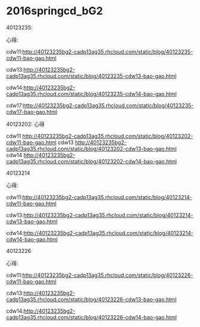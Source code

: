 # 2016springcd_bG2

40123235:

心得:

cdw11:http://40123235bg2-cadp13ag35.rhcloud.com/static/blog/40123235-cdw11-bao-gao.html

cdw13:http://40123235bg2-cadp13ag35.rhcloud.com/static/blog/40123235-cdw13-bao-gao.html

cdw14:http://40123235bg2-cadp13ag35.rhcloud.com/static/blog/40123235-cdw14-bao-gao.html

cdw17:http://40123235bg2-cadp13ag35.rhcloud.com/static/blog/40123235-cdw17-bao-gao.html

40123202:
心得

cdw11 http://40123235bg2-cadp13ag35.rhcloud.com/static/blog/40123202-cdw11-bao-gao.html
cdw13 http://40123235bg2-cadp13ag35.rhcloud.com/static/blog/40123202-cdw13-bao-gao.html
cdw14 http://40123235bg2-cadp13ag35.rhcloud.com/static/blog/40123202-cdw14-bao-gao.html

40123214

心得:

cdw11:http://40123235bg2-cadp13ag35.rhcloud.com/static/blog/40123214-cdw11-bao-gao.html

cdw13:http://40123235bg2-cadp13ag35.rhcloud.com/static/blog/40123214-cdw13-bao-gao.html

cdw14:http://40123235bg2-cadp13ag35.rhcloud.com/static/blog/40123214-cdw14-bao-gao.html

40123226

心得:

cdw11:http://40123235bg2-cadp13ag35.rhcloud.com/static/blog/40123226-cdw11-bao-gao.html

cdw13:http://40123235bg2-cadp13ag35.rhcloud.com/static/blog/40123226-cdw13-bao-gao.html

cdw14:http://40123235bg2-cadp13ag35.rhcloud.com/static/blog/40123226-cdw14-bao-gao.html